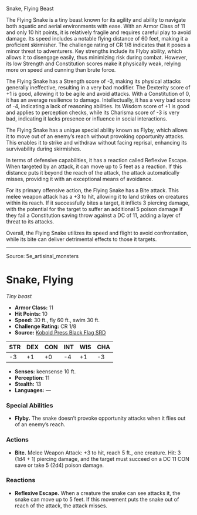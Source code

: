 <MonsterName/>Snake, Flying</MonsterName>
<CreatureType/>Beast</CreatureType>

<summary>The Flying Snake is a tiny beast known for its agility and ability to navigate both aquatic and aerial environments with ease. With an Armor Class of 11 and only 10 hit points, it is relatively fragile and requires careful play to avoid damage. Its speed includes a notable flying distance of 60 feet, making it a proficient skirmisher. The challenge rating of CR 1/8 indicates that it poses a minor threat to adventurers. Key strengths include its Flyby ability, which allows it to disengage easily, thus minimizing risk during combat. However, its low Strength and Constitution scores make it physically weak, relying more on speed and cunning than brute force.</summary>

<detail>

The Flying Snake has a Strength score of -3, making its physical attacks generally ineffective, resulting in a very bad modifier. The Dexterity score of +1 is good, allowing it to be agile and avoid attacks. With a Constitution of 0, it has an average resilience to damage. Intellectually, it has a very bad score of -4, indicating a lack of reasoning abilities. Its Wisdom score of +1 is good and applies to perception checks, while its Charisma score of -3 is very bad, indicating it lacks presence or influence in social interactions.

The Flying Snake has a unique special ability known as Flyby, which allows it to move out of an enemy’s reach without provoking opportunity attacks. This enables it to strike and withdraw without facing reprisal, enhancing its survivability during skirmishes. 

In terms of defensive capabilities, it has a reaction called Reflexive Escape. When targeted by an attack, it can move up to 5 feet as a reaction. If this distance puts it beyond the reach of the attack, the attack automatically misses, providing it with an exceptional means of avoidance.

For its primary offensive action, the Flying Snake has a Bite attack. This melee weapon attack has a +3 to hit, allowing it to land strikes on creatures within its reach. If it successfully bites a target, it inflicts 3 piercing damage, with the potential for the target to suffer an additional 5 poison damage if they fail a Constitution saving throw against a DC of 11, adding a layer of threat to its attacks. 

Overall, the Flying Snake utilizes its speed and flight to avoid confrontation, while its bite can deliver detrimental effects to those it targets.</detail>



---

Source: 5e_artisinal_monsters

# Snake, Flying

*Tiny beast*

- **Armor Class:** 11
- **Hit Points:** 10
- **Speed:** 30 ft., fly 60 ft., swim 30 ft.
- **Challenge Rating:** CR 1/8
- **Source:** [Kobold Press Black Flag SRD](https://koboldpress.com/black-flag-roleplaying/)

| STR | DEX | CON | INT | WIS | CHA |
| --- | --- | --- | --- | --- | --- |
| -3 | +1 | +0 | -4 | +1 | -3 |

- **Senses:** keensense 10 ft.
- **Perception:** 11
- **Stealth:** 13
- **Languages:** —

### Special Abilities

- **Flyby.** The snake doesn’t provoke opportunity attacks when it flies out of an enemy’s reach.

### Actions

- **Bite.** Melee Weapon Attack: +3 to hit, reach 5 ft., one creature. Hit: 3 (1d4 + 1) piercing damage, and the target must succeed on a DC 11 CON save or take 5 (2d4) poison damage.

### Reactions

- **Reflexive Escape.** When a creature the snake can see attacks it, the snake can move up to 5 feet. If this movement puts the snake out of reach of the attack, the attack misses.



